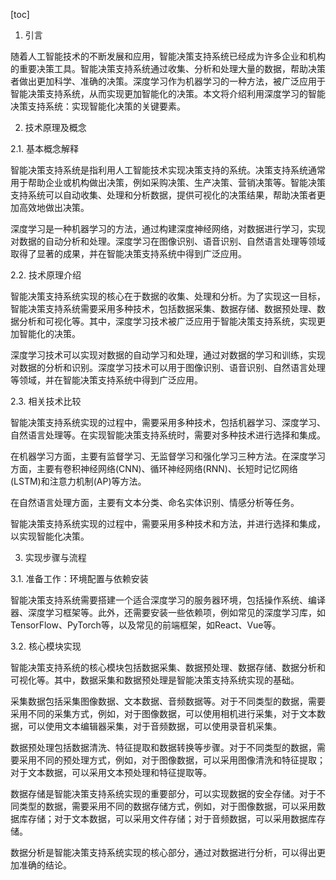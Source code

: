 
[toc]                    
                
                
1. 引言

随着人工智能技术的不断发展和应用，智能决策支持系统已经成为许多企业和机构的重要决策工具。智能决策支持系统通过收集、分析和处理大量的数据，帮助决策者做出更加科学、准确的决策。深度学习作为机器学习的一种方法，被广泛应用于智能决策支持系统，从而实现更加智能化的决策。本文将介绍利用深度学习的智能决策支持系统：实现智能化决策的关键要素。

2. 技术原理及概念

2.1. 基本概念解释

智能决策支持系统是指利用人工智能技术实现决策支持的系统。决策支持系统通常用于帮助企业或机构做出决策，例如采购决策、生产决策、营销决策等。智能决策支持系统可以自动收集、处理和分析数据，提供可视化的决策结果，帮助决策者更加高效地做出决策。

深度学习是一种机器学习的方法，通过构建深度神经网络，对数据进行学习，实现对数据的自动分析和处理。深度学习在图像识别、语音识别、自然语言处理等领域取得了显著的成果，并在智能决策支持系统中得到广泛应用。

2.2. 技术原理介绍

智能决策支持系统实现的核心在于数据的收集、处理和分析。为了实现这一目标，智能决策支持系统需要采用多种技术，包括数据采集、数据存储、数据预处理、数据分析和可视化等。其中，深度学习技术被广泛应用于智能决策支持系统，实现更加智能化的决策。

深度学习技术可以实现对数据的自动学习和处理，通过对数据的学习和训练，实现对数据的分析和识别。深度学习技术可以用于图像识别、语音识别、自然语言处理等领域，并在智能决策支持系统中得到广泛应用。

2.3. 相关技术比较

智能决策支持系统实现的过程中，需要采用多种技术，包括机器学习、深度学习、自然语言处理等。在实现智能决策支持系统时，需要对多种技术进行选择和集成。

在机器学习方面，主要有监督学习、无监督学习和强化学习三种方法。在深度学习方面，主要有卷积神经网络(CNN)、循环神经网络(RNN)、长短时记忆网络(LSTM)和注意力机制(AP)等方法。

在自然语言处理方面，主要有文本分类、命名实体识别、情感分析等任务。

智能决策支持系统实现的过程中，需要采用多种技术和方法，并进行选择和集成，以实现智能化决策。

3. 实现步骤与流程

3.1. 准备工作：环境配置与依赖安装

智能决策支持系统需要搭建一个适合深度学习的服务器环境，包括操作系统、编译器、深度学习框架等。此外，还需要安装一些依赖项，例如常见的深度学习库，如TensorFlow、PyTorch等，以及常见的前端框架，如React、Vue等。

3.2. 核心模块实现

智能决策支持系统的核心模块包括数据采集、数据预处理、数据存储、数据分析和可视化等。其中，数据采集和数据预处理是智能决策支持系统实现的基础。

采集数据包括采集图像数据、文本数据、音频数据等。对于不同类型的数据，需要采用不同的采集方式，例如，对于图像数据，可以使用相机进行采集，对于文本数据，可以使用文本编辑器采集，对于音频数据，可以使用录音机采集。

数据预处理包括数据清洗、特征提取和数据转换等步骤。对于不同类型的数据，需要采用不同的预处理方式，例如，对于图像数据，可以采用图像清洗和特征提取；对于文本数据，可以采用文本预处理和特征提取等。

数据存储是智能决策支持系统实现的重要部分，可以实现数据的安全存储。对于不同类型的数据，需要采用不同的数据存储方式，例如，对于图像数据，可以采用数据库存储；对于文本数据，可以采用文件存储；对于音频数据，可以采用数据库存储。

数据分析是智能决策支持系统实现的核心部分，通过对数据进行分析，可以得出更加准确的结论。

